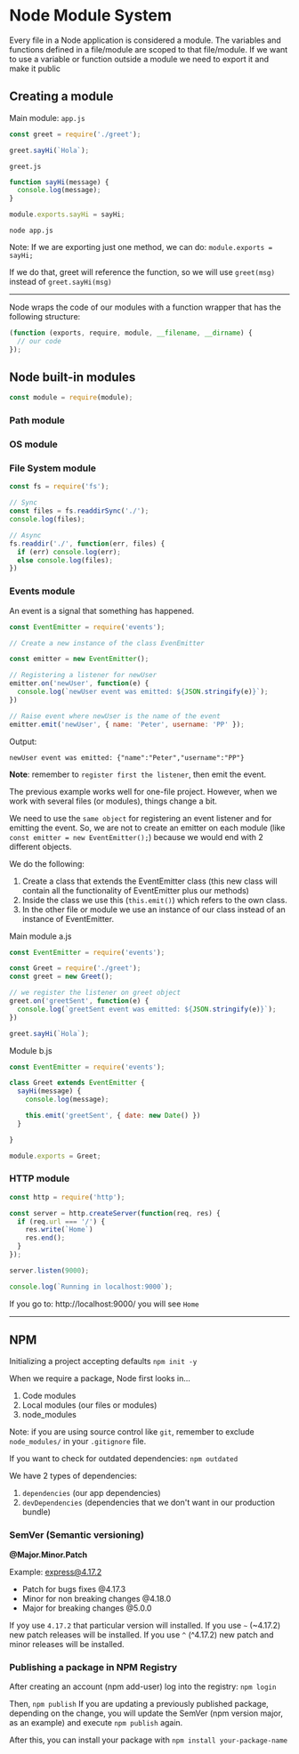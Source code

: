 # Node Module System

Every file in a Node application is considered a module.
The variables and functions defined in a file/module are scoped to that file/module. 
If we want to use a variable or function outside a module we need to export it and make it public

## Creating a module

Main module: `app.js`

```js
const greet = require('./greet');

greet.sayHi(`Hola`);
```

`greet.js`

```js
function sayHi(message) {
  console.log(message);
}

module.exports.sayHi = sayHi;
```

```
node app.js
```

Note: If we are exporting just one method, we can do: `module.exports = sayHi;`

If we do that, greet will reference the function, so we will use `greet(msg)` instead of `greet.sayHi(msg)`

---

Node wraps the code of our modules with a function wrapper that has the following structure:

```js
(function (exports, require, module, __filename, __dirname) {
  // our code
});
```

## Node built-in modules

```js
const module = require(module);
```

### Path module

### OS module

### File System module

```js
const fs = require('fs');

// Sync
const files = fs.readdirSync('./');
console.log(files);

// Async
fs.readdir('./', function(err, files) {
  if (err) console.log(err);
  else console.log(files);
})
```

### Events module

An event is a signal that something has happened.

```js
const EventEmitter = require('events');

// Create a new instance of the class EvenEmitter

const emitter = new EventEmitter();

// Registering a listener for newUser
emitter.on('newUser', function(e) {
  console.log(`newUser event was emitted: ${JSON.stringify(e)}`);
})

// Raise event where newUser is the name of the event 
emitter.emit('newUser', { name: 'Peter', username: 'PP' });
```

Output:
```
newUser event was emitted: {"name":"Peter","username":"PP"}
```

**Note**: remember to `register first the listener`, then emit the event.

The previous example works well for one-file project. However, when we work with several files (or modules), things change a bit.

We need to use the `same object` for registering an event listener and for emitting the event.
So, we are not to create an emitter on each module (like `const emitter = new EventEmitter();`) because we would end with 2 different objects.

We do the following:
1. Create a class that extends the EventEmitter class (this new class will contain all the functionality of EventEmitter plus our methods)
2. Inside the class we use this (`this.emit()`) which refers to the own class.
3. In the other file or module we use an instance of our class instead of an instance of EventEmitter.

Main module a.js

```js
const EventEmitter = require('events');

const Greet = require('./greet');
const greet = new Greet();

// we register the listener on greet object
greet.on('greetSent', function(e) {
  console.log(`greetSent event was emitted: ${JSON.stringify(e)}`);
})

greet.sayHi(`Hola`);
```

Module b.js

```js
const EventEmitter = require('events');

class Greet extends EventEmitter {
  sayHi(message) {
    console.log(message);

    this.emit('greetSent', { date: new Date() })
  }

}

module.exports = Greet;
```

### HTTP module

```js
const http = require('http');

const server = http.createServer(function(req, res) {
  if (req.url === '/') {
    res.write(`Home`)
    res.end();
  }
});

server.listen(9000);

console.log(`Running in localhost:9000`);
```

If you go to: http://localhost:9000/ you will see `Home`

---

## NPM

Initializing a project accepting defaults `npm init -y`

When we require a package, Node first looks in...

1. Code modules
2. Local modules (our files or modules)
3. node_modules

Note: if you are using source control like `git`, remember to exclude `node_modules/` in your `.gitignore` file.

If you want to check for outdated dependencies: `npm outdated`

We have 2 types of dependencies: 
1. `dependencies` (our app dependencies)
2. `devDependencies` (dependencies that we don't want in our production bundle)

### SemVer (Semantic versioning)

**@Major.Minor.Patch**

Example: express@4.17.2

* Patch for bugs fixes @4.17.3
* Minor for non breaking changes @4.18.0
* Major for breaking changes @5.0.0

If yoy use `4.17.2` that particular version will installed.
If you use `~` (~4.17.2) new patch releases will be installed.
If you use `^` (^4.17.2) new patch and minor releases will be installed.

### Publishing a package in NPM Registry

After creating an account (npm add-user) log into the registry: `npm login`

Then, `npm publish`
If you are updating a previously published package, depending on the change, you will update the SemVer (npm version major, as an example) and execute `npm publish` again.

After this, you can install your package with `npm install your-package-name`

